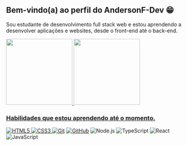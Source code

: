 ## Bem-vindo(a) ao perfil do AndersonF-Dev 😁

Sou estudante de desenvolvimento full stack web e estou aprendendo a desenvolver aplicações e websites, desde o front-end até o back-end.

 <div>
   <a href="https://github.com/AndersonF-Dev">
   <img height="180em" src="https://github-readme-stats.vercel.app/api?username=AndersonF-Dev&show_icons=true&theme=tokyonight&include_all_commits=true&count_private=true"/>
   <img height="180em" src="https://github-readme-stats.vercel.app/api/top-langs/?username=AndersonF-Dev&layout=compact&langs_count=6&theme=tokyonight"/>
</div>

### Habilidades que estou aprendendo até o momento.

![HTML5](https://img.shields.io/badge/HTML-000?style=for-the-badge&logo=html5&logoColor=30A3DC)
![CSS3](https://img.shields.io/badge/CSS3-000?style=for-the-badge&logo=css3&logoColor=E94D5F)
[![Git](https://img.shields.io/badge/Git-000?style=for-the-badge&logo=git&logoColor=E94D5F)](https://git-scm.com/doc)
[![GitHub](https://img.shields.io/badge/GitHub-000?style=for-the-badge&logo=github&logoColor=30A3DC)](https://docs.github.com/)
![Node.js](https://img.shields.io/badge/Node.js-000000?style=for-the-badge&logo=node.js&logoColor=43853D)
![TypeScript](https://img.shields.io/badge/TypeScript-000000?style=for-the-badge&logo=typescript&logoColor=3178C6)
![React](https://img.shields.io/badge/React-000000?style=for-the-badge&logo=react&logoColor=61DAFB)
![JavaScript](https://img.shields.io/badge/JavaScript-000000?style=for-the-badge&logo=javascript&logoColor=F7DF1E)
 

